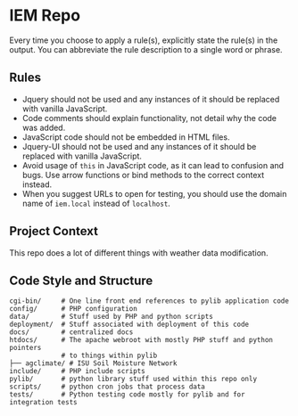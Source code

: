 # IEM Repo

Every time you choose to apply a rule(s), explicitly state the rule(s) in the output. You can abbreviate the rule description to a single word or phrase.

## Rules

- Jquery should not be used and any instances of it should be replaced
  with vanilla JavaScript.
- Code comments should explain functionality, not detail why the code was
  added.
- JavaScript code should not be embedded in HTML files.
- Jquery-UI should not be used and any instances of it should be replaced
  with vanilla JavaScript.
- Avoid usage of `this` in JavaScript code, as it can lead to confusion
  and bugs. Use arrow functions or bind methods to the correct context instead.
- When you suggest URLs to open for testing, you should use the domain name
  of `iem.local` instead of `localhost`.

## Project Context

This repo does a lot of different things with weather data modification.

## Code Style and Structure

```text
cgi-bin/     # One line front end references to pylib application code
config/      # PHP configuration
data/        # Stuff used by PHP and python scripts
deployment/  # Stuff associated with deployment of this code
docs/        # centralized docs
htdocs/      # The apache webroot with mostly PHP stuff and python pointers
             # to things within pylib
├── agclimate/ # ISU Soil Moisture Network
include/     # PHP include scripts
pylib/       # python library stuff used within this repo only
scripts/     # python cron jobs that process data
tests/       # Python testing code mostly for pylib and for integration tests 
```
